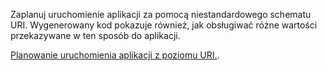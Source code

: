 ﻿Zaplanuj uruchomienie aplikacji za pomocą niestandardowego schematu URI. Wygenerowany kod pokazuje również, jak obsługiwać różne wartości przekazywane w ten sposób do aplikacji.

[Planowanie uruchomienia aplikacji z poziomu URI.](https://docs.microsoft.com/windows/uwp/launch-resume/handle-uri-activation).
